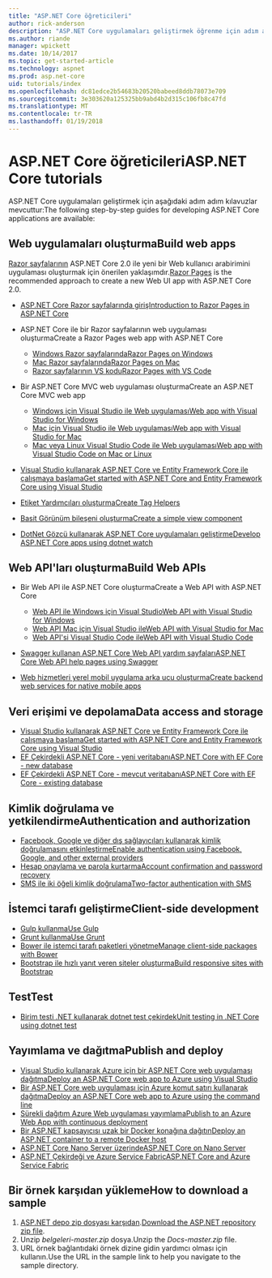 ```yaml
---
title: "ASP.NET Core öğreticileri"
author: rick-anderson
description: "ASP.NET Core uygulamaları geliştirmek öğrenme için adım adım kılavuzlar listesi."
ms.author: riande
manager: wpickett
ms.date: 10/14/2017
ms.topic: get-started-article
ms.technology: aspnet
ms.prod: asp.net-core
uid: tutorials/index
ms.openlocfilehash: dc81edce2b54683b20520babeed8ddb78073e709
ms.sourcegitcommit: 3e303620a125325bb9abd4b2d315c106fb8c47fd
ms.translationtype: MT
ms.contentlocale: tr-TR
ms.lasthandoff: 01/19/2018
---
```

# <a name="aspnet-core-tutorials"></a><span data-ttu-id="e9a15-103">ASP.NET Core öğreticileri</span><span class="sxs-lookup"><span data-stu-id="e9a15-103">ASP.NET Core tutorials</span></span>

<span data-ttu-id="e9a15-104">ASP.NET Core uygulamaları geliştirmek için aşağıdaki adım adım kılavuzlar mevcuttur:</span><span class="sxs-lookup"><span data-stu-id="e9a15-104">The following step-by-step guides for developing ASP.NET Core applications are available:</span></span>

## <a name="build-web-apps"></a><span data-ttu-id="e9a15-105">Web uygulamaları oluşturma</span><span class="sxs-lookup"><span data-stu-id="e9a15-105">Build web apps</span></span>

<span data-ttu-id="e9a15-106">[Razor sayfalarının](xref:mvc/razor-pages/index) ASP.NET Core 2.0 ile yeni bir Web kullanıcı arabirimini uygulaması oluşturmak için önerilen yaklaşımdır.</span><span class="sxs-lookup"><span data-stu-id="e9a15-106">[Razor Pages](xref:mvc/razor-pages/index) is the recommended approach to create a new Web UI app with ASP.NET Core 2.0.</span></span>

* [<span data-ttu-id="e9a15-107">ASP.NET Core Razor sayfalarında giriş</span><span class="sxs-lookup"><span data-stu-id="e9a15-107">Introduction to Razor Pages in ASP.NET Core</span></span>](xref:mvc/razor-pages/index)
* <span data-ttu-id="e9a15-108">ASP.NET Core ile bir Razor sayfalarının web uygulaması oluşturma</span><span class="sxs-lookup"><span data-stu-id="e9a15-108">Create a Razor Pages web app with ASP.NET Core</span></span>

   * [<span data-ttu-id="e9a15-109">Windows Razor sayfalarında</span><span class="sxs-lookup"><span data-stu-id="e9a15-109">Razor Pages on Windows</span></span>](xref:tutorials/razor-pages/index)
   * [<span data-ttu-id="e9a15-110">Mac Razor sayfalarında</span><span class="sxs-lookup"><span data-stu-id="e9a15-110">Razor Pages on Mac</span></span>](xref:tutorials/razor-pages-mac/index)
   * [<span data-ttu-id="e9a15-111">Razor sayfalarının VS kodu</span><span class="sxs-lookup"><span data-stu-id="e9a15-111">Razor Pages with VS Code</span></span>](xref:tutorials/razor-pages-vsc/index)  

* <span data-ttu-id="e9a15-112">Bir ASP.NET Core MVC web uygulaması oluşturma</span><span class="sxs-lookup"><span data-stu-id="e9a15-112">Create an ASP.NET Core MVC web app</span></span>

   * [<span data-ttu-id="e9a15-113">Windows için Visual Studio ile Web uygulaması</span><span class="sxs-lookup"><span data-stu-id="e9a15-113">Web app with Visual Studio for Windows</span></span>](first-mvc-app/index.md)
   * [<span data-ttu-id="e9a15-114">Mac için Visual Studio ile Web uygulaması</span><span class="sxs-lookup"><span data-stu-id="e9a15-114">Web app with Visual Studio for Mac</span></span>](first-mvc-app-mac/index.md)
   * [<span data-ttu-id="e9a15-115">Mac veya Linux Visual Studio Code ile Web uygulaması</span><span class="sxs-lookup"><span data-stu-id="e9a15-115">Web app with Visual Studio Code on Mac or Linux</span></span>](first-mvc-app-xplat/index.md)

* [<span data-ttu-id="e9a15-116">Visual Studio kullanarak ASP.NET Core ve Entity Framework Core ile çalışmaya başlama</span><span class="sxs-lookup"><span data-stu-id="e9a15-116">Get started with ASP.NET Core and Entity Framework Core using Visual Studio</span></span>](../data/ef-mvc/index.md)
* [<span data-ttu-id="e9a15-117">Etiket Yardımcıları oluşturma</span><span class="sxs-lookup"><span data-stu-id="e9a15-117">Create Tag Helpers</span></span>](../mvc/views/tag-helpers/authoring.md)
* [<span data-ttu-id="e9a15-118">Basit Görünüm bileşeni oluşturma</span><span class="sxs-lookup"><span data-stu-id="e9a15-118">Create a simple view component</span></span>](../mvc/views/view-components.md#walkthrough-creating-a-simple-view-component)
* [<span data-ttu-id="e9a15-119">DotNet Gözcü kullanarak ASP.NET Core uygulamaları geliştirme</span><span class="sxs-lookup"><span data-stu-id="e9a15-119">Develop ASP.NET Core apps using dotnet watch</span></span>](dotnet-watch.md)

## <a name="build-web-apis"></a><span data-ttu-id="e9a15-120">Web API'ları oluşturma</span><span class="sxs-lookup"><span data-stu-id="e9a15-120">Build Web APIs</span></span>
* <span data-ttu-id="e9a15-121">Bir Web API ile ASP.NET Core oluşturma</span><span class="sxs-lookup"><span data-stu-id="e9a15-121">Create a Web API with ASP.NET Core</span></span>

  * [<span data-ttu-id="e9a15-122">Web API ile Windows için Visual Studio</span><span class="sxs-lookup"><span data-stu-id="e9a15-122">Web API with Visual Studio for Windows</span></span>](first-web-api.md)
  * [<span data-ttu-id="e9a15-123">Web API Mac için Visual Studio ile</span><span class="sxs-lookup"><span data-stu-id="e9a15-123">Web API with Visual Studio for Mac</span></span>](xref:tutorials/first-web-api-mac)
  * [<span data-ttu-id="e9a15-124">Web API'si Visual Studio Code ile</span><span class="sxs-lookup"><span data-stu-id="e9a15-124">Web API with Visual Studio Code</span></span>](web-api-vsc.md)
  
* [<span data-ttu-id="e9a15-125">Swagger kullanan ASP.NET Core Web API yardım sayfaları</span><span class="sxs-lookup"><span data-stu-id="e9a15-125">ASP.NET Core Web API help pages using Swagger</span></span>](web-api-help-pages-using-swagger.md)
* [<span data-ttu-id="e9a15-126">Web hizmetleri yerel mobil uygulama arka ucu oluşturma</span><span class="sxs-lookup"><span data-stu-id="e9a15-126">Create backend web services for native mobile apps</span></span>](../mobile/native-mobile-backend.md)

## <a name="data-access-and-storage"></a><span data-ttu-id="e9a15-127">Veri erişimi ve depolama</span><span class="sxs-lookup"><span data-stu-id="e9a15-127">Data access and storage</span></span>
* [<span data-ttu-id="e9a15-128">Visual Studio kullanarak ASP.NET Core ve Entity Framework Core ile çalışmaya başlama</span><span class="sxs-lookup"><span data-stu-id="e9a15-128">Get started with ASP.NET Core and Entity Framework Core using Visual Studio</span></span>](../data/ef-mvc/index.md)
* [<span data-ttu-id="e9a15-129">EF Çekirdekli ASP.NET Core - yeni veritabanı</span><span class="sxs-lookup"><span data-stu-id="e9a15-129">ASP.NET Core with EF Core - new database</span></span>](https://docs.microsoft.com/ef/core/get-started/aspnetcore/new-db)
* [<span data-ttu-id="e9a15-130">EF Çekirdekli ASP.NET Core - mevcut veritabanı</span><span class="sxs-lookup"><span data-stu-id="e9a15-130">ASP.NET Core with EF Core - existing database</span></span>](https://docs.microsoft.com/ef/core/get-started/aspnetcore/existing-db)

## <a name="authentication-and-authorization"></a><span data-ttu-id="e9a15-131">Kimlik doğrulama ve yetkilendirme</span><span class="sxs-lookup"><span data-stu-id="e9a15-131">Authentication and authorization</span></span>
* [<span data-ttu-id="e9a15-132">Facebook, Google ve diğer dış sağlayıcıları kullanarak kimlik doğrulamasını etkinleştirme</span><span class="sxs-lookup"><span data-stu-id="e9a15-132">Enable authentication using Facebook, Google, and other external providers</span></span>](../security/authentication/social/index.md)
* [<span data-ttu-id="e9a15-133">Hesap onaylama ve parola kurtarma</span><span class="sxs-lookup"><span data-stu-id="e9a15-133">Account confirmation and password recovery</span></span>](../security/authentication/accconfirm.md)
* [<span data-ttu-id="e9a15-134">SMS ile iki öğeli kimlik doğrulama</span><span class="sxs-lookup"><span data-stu-id="e9a15-134">Two-factor authentication with SMS</span></span>](../security/authentication/2fa.md)

## <a name="client-side-development"></a><span data-ttu-id="e9a15-135">İstemci tarafı geliştirme</span><span class="sxs-lookup"><span data-stu-id="e9a15-135">Client-side development</span></span>
* [<span data-ttu-id="e9a15-136">Gulp kullanma</span><span class="sxs-lookup"><span data-stu-id="e9a15-136">Use Gulp</span></span>](../client-side/using-gulp.md)
* [<span data-ttu-id="e9a15-137">Grunt kullanma</span><span class="sxs-lookup"><span data-stu-id="e9a15-137">Use Grunt</span></span>](../client-side/using-grunt.md)
* [<span data-ttu-id="e9a15-138">Bower ile istemci tarafı paketleri yönetme</span><span class="sxs-lookup"><span data-stu-id="e9a15-138">Manage client-side packages with Bower</span></span>](../client-side/bower.md)
* [<span data-ttu-id="e9a15-139">Bootstrap ile hızlı yanıt veren siteler oluşturma</span><span class="sxs-lookup"><span data-stu-id="e9a15-139">Build responsive sites with Bootstrap</span></span>](../client-side/bootstrap.md)

## <a name="test"></a><span data-ttu-id="e9a15-140">Test</span><span class="sxs-lookup"><span data-stu-id="e9a15-140">Test</span></span>
* [<span data-ttu-id="e9a15-141">Birim testi .NET kullanarak dotnet test çekirdek</span><span class="sxs-lookup"><span data-stu-id="e9a15-141">Unit testing in .NET Core using dotnet test</span></span>](https://docs.microsoft.com/dotnet/articles/core/testing/unit-testing-with-dotnet-test)

## <a name="publish-and-deploy"></a><span data-ttu-id="e9a15-142">Yayımlama ve dağıtma</span><span class="sxs-lookup"><span data-stu-id="e9a15-142">Publish and deploy</span></span>
* [<span data-ttu-id="e9a15-143">Visual Studio kullanarak Azure için bir ASP.NET Core web uygulaması dağıtma</span><span class="sxs-lookup"><span data-stu-id="e9a15-143">Deploy an ASP.NET Core web app to Azure using Visual Studio</span></span>](publish-to-azure-webapp-using-vs.md)
* [<span data-ttu-id="e9a15-144">Bir ASP.NET Core web uygulaması için Azure komut satırı kullanarak dağıtma</span><span class="sxs-lookup"><span data-stu-id="e9a15-144">Deploy an ASP.NET Core web app to Azure using the command line</span></span>](publish-to-azure-webapp-using-cli.md)
* [<span data-ttu-id="e9a15-145">Sürekli dağıtım Azure Web uygulaması yayımlama</span><span class="sxs-lookup"><span data-stu-id="e9a15-145">Publish to an Azure Web App with continuous deployment</span></span>](xref:host-and-deploy/azure-apps/azure-continuous-deployment)
* [<span data-ttu-id="e9a15-146">Bir ASP.NET kapsayıcısı uzak bir Docker konağına dağıtın</span><span class="sxs-lookup"><span data-stu-id="e9a15-146">Deploy an ASP.NET container to a remote Docker host</span></span>](https://docs.microsoft.com/azure/vs-azure-tools-docker-hosting-web-apps-in-docker)
* [<span data-ttu-id="e9a15-147">ASP.NET Core Nano Server üzerinde</span><span class="sxs-lookup"><span data-stu-id="e9a15-147">ASP.NET Core on Nano Server</span></span>](nano-server.md)
* [<span data-ttu-id="e9a15-148">ASP.NET Çekirdeği ve Azure Service Fabric</span><span class="sxs-lookup"><span data-stu-id="e9a15-148">ASP.NET Core and Azure Service Fabric</span></span>](https://docs.microsoft.com/azure/service-fabric/service-fabric-add-a-web-frontend)

<a name="download"></a> 
## <a name="how-to-download-a-sample"></a><span data-ttu-id="e9a15-149">Bir örnek karşıdan yükleme</span><span class="sxs-lookup"><span data-stu-id="e9a15-149">How to download a sample</span></span>
1. <span data-ttu-id="e9a15-150">[ASP.NET depo zip dosyası karşıdan](https://codeload.github.com/aspnet/Docs/zip/master).</span><span class="sxs-lookup"><span data-stu-id="e9a15-150">[Download the ASP.NET repository zip file](https://codeload.github.com/aspnet/Docs/zip/master).</span></span>
1. <span data-ttu-id="e9a15-151">Unzip *belgeleri-master.zip* dosya.</span><span class="sxs-lookup"><span data-stu-id="e9a15-151">Unzip the *Docs-master.zip* file.</span></span>
1. <span data-ttu-id="e9a15-152">URL örnek bağlantıdaki örnek dizine gidin yardımcı olması için kullanın.</span><span class="sxs-lookup"><span data-stu-id="e9a15-152">Use the URL in the sample link to help you navigate to the sample directory.</span></span> 
